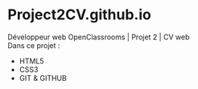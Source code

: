 # Project2CV.github.io
Développeur web OpenClassrooms | Projet 2 | CV web 
<br/>
Dans ce projet :
- HTML5
- CSS3
- GIT & GITHUB
